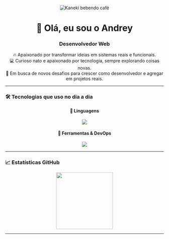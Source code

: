 <p align="center"><img src="https://pbs.twimg.com/media/B7b3QOwCIAA8ggE.jpg" alt="Kaneki bebendo café" />
</p>
<h1 align="center">👋 Olá, eu sou o Andrey</h1>
<h3 align="center">Desenvolvedor Web</h3>

<p align="center">
  🔥 Apaixonado por transformar ideias em sistemas reais e funcionais.<br>
  💻 Curioso nato e apaixonado por tecnologia, sempre explorando coisas novas.<br>
  🚀 Em busca de novos desafios para crescer como desenvolvedor e agregar em projetos reais.
</p>

---

### 🛠️ Tecnologias que uso no dia a dia

<div align="center">

  #### 🧠 Linguagens  
  <img src="https://skillicons.dev/icons?i=html,css,php,py" />

  #### 🔧 Ferramentas & DevOps  
  <img src="https://skillicons.dev/icons?i=linux,git,github,docker,vscode" />

</div>

---

### 📈 Estatísticas GitHub

<p align="center">
  <img height="180em" src="https://github-readme-stats.vercel.app/api?username=DevAndyx&show_icons=true&theme=midnight-purple&count_private=true"/>
</p>

---
